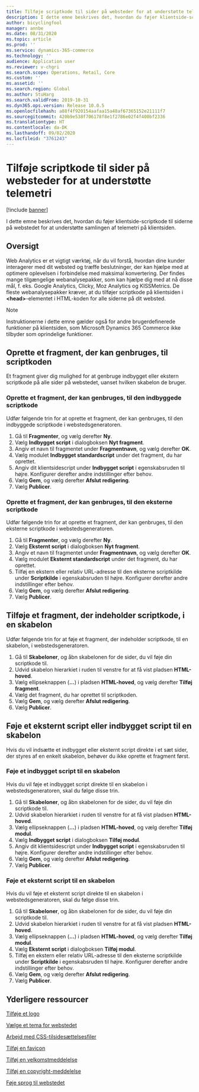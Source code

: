 ```yaml
---
title: Tilføje scriptkode til sider på websteder for at understøtte telemetri
description: I dette emne beskrives det, hvordan du føjer klientside-scriptkode til siderne på webstedet for at understøtte samlingen af telemetri på klientsiden.
author: bicyclingfool
manager: annbe
ms.date: 08/31/2020
ms.topic: article
ms.prod: ''
ms.service: dynamics-365-commerce
ms.technology: ''
audience: Application user
ms.reviewer: v-chgri
ms.search.scope: Operations, Retail, Core
ms.custom: ''
ms.assetid: ''
ms.search.region: Global
ms.author: StuHarg
ms.search.validFrom: 2019-10-31
ms.dyn365.ops.version: Release 10.0.5
ms.openlocfilehash: a88f4f920154aafaa15a48af67365152e21111f7
ms.sourcegitcommit: 420b9e538f706178f8e1f2786e02f4f400bf2336
ms.translationtype: HT
ms.contentlocale: da-DK
ms.lasthandoff: 09/02/2020
ms.locfileid: "3761243"
---
```

# <a name="add-script-code-to-site-pages-to-support-telemetry"></a>Tilføje scriptkode til sider på websteder for at understøtte telemetri

[!include [banner](includes/banner.md)]

I dette emne beskrives det, hvordan du føjer klientside-scriptkode til siderne på webstedet for at understøtte samlingen af telemetri på klientsiden.

## <a name="overview"></a>Oversigt

Web Analytics er et vigtigt værktøj, når du vil forstå, hvordan dine kunder interagerer med dit websted og træffe beslutninger, der kan hjælpe med at optimere oplevelsen i forbindelse med maksimal konvertering. Der findes mange tilgængelige webanalysepakker, som kan hjælpe dig med at nå disse mål, f. eks. Google Analytics, Clicky, Moz Analytics og KISSMetrics. De fleste webanalysepakker kræver, at du tilføjer scriptkode på klientsiden i **\<head\>**-elementet i HTML-koden for alle siderne på dit websted.

> [!NOTE]
> Instruktionerne i dette emne gælder også for andre brugerdefinerede funktioner på klientsiden, som Microsoft Dynamics 365 Commerce ikke tilbyder som oprindelige funktioner.

## <a name="create-a-reusable-fragment-for-your-script-code"></a>Oprette et fragment, der kan genbruges, til scriptkoden

Et fragment giver dig mulighed for at genbruge indbygget eller ekstern scriptkode på alle sider på webstedet, uanset hvilken skabelon de bruger.

### <a name="create-a-reusable-fragment-for-your-inline-script-code"></a>Oprette et fragment, der kan genbruges, til den indbyggede scriptkode

Udfør følgende trin for at oprette et fragment, der kan genbruges, til den indbyggede scriptkode i webstedsgeneratoren.

1. Gå til **Fragmenter**, og vælg derefter **Ny**.
1. Vælg **Indbygget script** i dialogboksen **Nyt fragment**.
1. Angiv et navn til fragmentet under **Fragmentnavn**, og vælg derefter **OK**.
1. Vælg modulet **Indbygget standardscript** under det fragment, du har oprettet.
1. Angiv dit klientsidescript under **Indbygget script** i egenskabsruden til højre. Konfigurer derefter andre indstillinger efter behov.
1. Vælg **Gem**, og vælg derefter **Afslut redigering**.
1. Vælg **Publicer**.

### <a name="create-a-reusable-fragment-for-your-external-script-code"></a>Oprette et fragment, der kan genbruges, til den eksterne scriptkode

Udfør følgende trin for at oprette et fragment, der kan genbruges, til den eksterne scriptkode i webstedsgeneratoren.

1. Gå til **Fragmenter**, og vælg derefter **Ny**.
1. Vælg **Eksternt script** i dialogboksen **Nyt fragment**.
1. Angiv et navn til fragmentet under **Fragmentnavn**, og vælg derefter **OK**.
1. Vælg modulet **Eksternt standardscript** under det fragment, du har oprettet.
1. Tilføj en ekstern eller relativ URL-adresse til den eksterne scriptkilde under **Scriptkilde** i egenskabsruden til højre. Konfigurer derefter andre indstillinger efter behov.
1. Vælg **Gem**, og vælg derefter **Afslut redigering**.
1. Vælg **Publicer**.

## <a name="add-a-fragment-that-includes-script-code-to-a-template"></a>Tilføje et fragment, der indeholder scriptkode, i en skabelon

Udfør følgende trin for at føje et fragment, der indeholder scriptkode, til en skabelon, i webstedsgeneratoren.

1. Gå til **Skabeloner**, og åbn skabelonen for de sider, du vil føje din scriptkode til.
1. Udvid skabelon hierarkiet i ruden til venstre for at få vist pladsen **HTML-hoved**.
1. Vælg ellipseknappen (**...**) i pladsen **HTML-hoved**, og vælg derefter **Tilføj fragment**.
1. Vælg det fragment, du har oprettet til scriptkoden.
1. Vælg **Gem**, og vælg derefter **Afslut redigering**.
1. Vælg **Publicer**.

## <a name="add-an-external-script-or-inline-script-directly-to-a-template"></a>Føje et eksternt script eller indbygget script til en skabelon

Hvis du vil indsætte et indbygget eller eksternt script direkte i et sæt sider, der styres af en enkelt skabelon, behøver du ikke oprette et fragment først.

### <a name="add-an-inline-script-directly-to-a-template"></a>Føje et indbygget script til en skabelon

Hvis du vil føje et indbygget script direkte til en skabelon i webstedsgeneratoren, skal du følge disse trin.

1. Gå til **Skabeloner**, og åbn skabelonen for de sider, du vil føje din scriptkode til.
1. Udvid skabelon hierarkiet i ruden til venstre for at få vist pladsen **HTML-hoved**.
1. Vælg ellipseknappen (**...**) i pladsen **HTML-hoved**, og vælg derefter **Tilføj modul**.
1. Vælg **Indbygget script** i dialogboksen **Tilføj modul**.
1. Angiv dit klientsidescript under **Indbygget script** i egenskabsruden til højre. Konfigurer derefter andre indstillinger efter behov.
1. Vælg **Gem**, og vælg derefter **Afslut redigering**.
1. Vælg **Publicer**.

### <a name="add-an-external-script-directly-to-a-template"></a>Føje et eksternt script til en skabelon

Hvis du vil føje et eksternt script direkte til en skabelon i webstedsgeneratoren, skal du følge disse trin.

1. Gå til **Skabeloner**, og åbn skabelonen for de sider, du vil føje din scriptkode til.
1. Udvid skabelon hierarkiet i ruden til venstre for at få vist pladsen **HTML-hoved**.
1. Vælg ellipseknappen (**...**) i pladsen **HTML-hoved**, og vælg derefter **Tilføj modul**.
1. Vælg **Eksternt script** i dialogboksen **Tilføj modul**.
1. Tilføj en ekstern eller relativ URL-adresse til den eksterne scriptkilde under **Scriptkilde** i egenskabsruden til højre. Konfigurer derefter andre indstillinger efter behov.
1. Vælg **Gem**, og vælg derefter **Afslut redigering**.
1. Vælg **Publicer**.

## <a name="additional-resources"></a>Yderligere ressourcer

[Tilføje et logo](add-logo.md)

[Vælge et tema for webstedet](select-site-theme.md)

[Arbejd med CSS-tilsidesættelsesfiler](css-override-files.md)

[Tilføj en favicon](add-favicon.md)

[Tilføj en velkomstmeddelelse](add-welcome-message.md)

[Tilføj en copyright-meddelelse](add-copyright-notice.md)

[Føje sprog til webstedet](add-languages-to-site.md)
